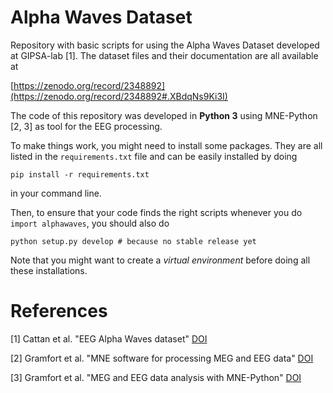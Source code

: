 # Alpha Waves Dataset
Repository with basic scripts for using the Alpha Waves Dataset developed at GIPSA-lab [1]. The dataset files and their documentation are all available at 

[https://zenodo.org/record/2348892](https://zenodo.org/record/2348892#.XBdqNs9Ki3I)

The code of this repository was developed in **Python 3** using MNE-Python [2, 3] as tool for the EEG processing.

To make things work, you might need to install some packages. They are all listed in the `requirements.txt` file and can be easily installed by doing

```
pip install -r requirements.txt
```

in your command line. 

Then, to ensure that your code finds the right scripts whenever you do `import alphawaves`, you should also do

```
python setup.py develop # because no stable release yet
```

Note that you might want to create a *virtual environment* before doing all these installations.

# References

[1] Cattan et al. "EEG Alpha Waves dataset" [DOI](https://10.5281/zenodo.2348891)

[2] Gramfort et al. "MNE software for processing MEG and EEG data" [DOI](https://doi.org/10.1016/j.neuroimage.2013.10.027)

[3] Gramfort et al. "MEG and EEG data analysis with MNE-Python" [DOI](https://doi.org/10.3389/fnins.2013.00267)

